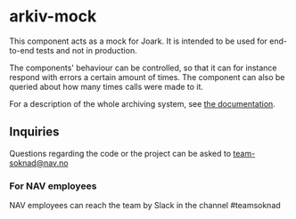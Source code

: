 # arkiv-mock
This component acts as a mock for Joark. It is intended to be used for end-to-end tests and not in production.

The components' behaviour can be controlled, so that it can for instance respond with errors a certain amount of times. The component can also be queried about how many times calls were made to it.

For a description of the whole archiving system, see [the documentation](https://github.com/navikt/archiving-infrastructure/wiki).

## Inquiries
Questions regarding the code or the project can be asked to [team-soknad@nav.no](mailto:team-soknad@nav.no)

### For NAV employees
NAV employees can reach the team by Slack in the channel #teamsoknad
